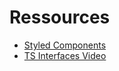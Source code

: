 # Ressources

- [Styled Components](https://blog.agney.dev/styled-components-&-typescript/)
- [TS Interfaces Video](https://www.youtube.com/watch?v=ex65d0lVe_s&list=PLNmsVeXQZj7pwHqtQSBXGBUNkyGGOJQXf&index=9)
